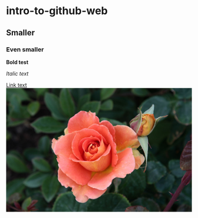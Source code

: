 # intro-to-github-web
## Smaller
### Even smaller

**Bold test**

*Italic text*

[Link text](https://www.google.com/)
![Rose](1081-1271375046TaAF.jpg)
